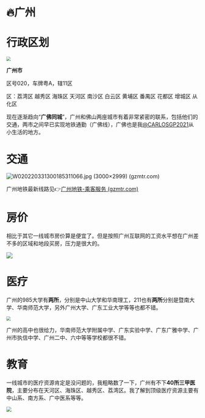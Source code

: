 # 🔥广州

# 行政区划

<img src="https://gimg2.baidu.com/image_search/src=http%3A%2F%2Fbpic.588ku.com%2Felement_origin_min_pic%2F20%2F11%2F23%2Fc0408cd331b647e290d28ca1606e2383.jpg&refer=http%3A%2F%2Fbpic.588ku.com&app=2002&size=f9999,10000&q=a80&n=0&g=0n&fmt=auto?sec=1652431205&t=b6629e5ec602e16ea22a35034fd8f6e8" style="zoom:70%;" />

**广州市** 

区号020，车牌粤A，辖11区

区：荔湾区 越秀区 海珠区 天河区 南沙区 白云区 黄埔区 番禺区 花都区 增城区 从化区

现在逐渐趋向“**广佛同城**”，广州和佛山两座城市有着非常紧密的联系，包括他们的交通，两市之间早已实现地铁通勤（广佛线），广佛也是我[@CARLOSGP2021](https://github.com/CARLOSGP2021)从小生活的地方。

# 交通

![W020220331300185311066.jpg (3000×2999) (gzmtr.com)](https://cs.gzmtr.com/ckfw/xlu_2020/202011/W020220331300185311066.jpg)

广州地铁最新线路见👉[广州地铁-乘客服务 (gzmtr.com)](https://cs.gzmtr.com/ckfw/)

# 房价

相比于其它一线城市房价算是便宜了。但是按照广州互联网的工资水平想在广州差不多的区域和地段买房，压力是很大的。

![](https://mmbiz.qpic.cn/mmbiz_png/2Rp8GAOdFfACZF6dcTt20Hia7HlBVMUbeh4Mqa5DgJicwUJtX2QfnNe4BZuJZl0sRnPJAfXsIpYQ3Fx2QIqps68Q/640?wx_fmt=png&wxfrom=5&wx_lazy=1&wx_co=1)



# 医疗

广州的985大学有**两所**，分别是中山大学和华南理工，211也有**两所**分别是暨南大学、华南师范大学，另外广州大学、广东工业大学等等也都不错。

<img src="https://img1.baidu.com/it/u=3690707073,116375232&fm=253&fmt=auto&app=120&f=JPEG?w=640&h=426" style="zoom:67%;" />

广州的高中也很给力，华南师范大学附属中学、广东实验中学、广东广雅中学、广州市执信中学、广州二中、六中等等学校都很不错。

# 教育

一线城市的医疗资源肯定是没问题的，我粗略数了一下，广州有不下**40所三甲医院**，主要分布在天河区、海珠区、越秀区、荔湾区。我了解到顶级医疗资源主要有中山系、南方系、广中医系等等。

<img src="https://mmbiz.qpic.cn/mmbiz_png/2Rp8GAOdFfACZF6dcTt20Hia7HlBVMUbeu5ficniaVj3LNqIfCdQLza52uhmsACiaxNIZdsKI3fI5OrYG3aWCkLfgQ/640?wx_fmt=png&wxfrom=5&wx_lazy=1&wx_co=1" style="zoom:80%;" />